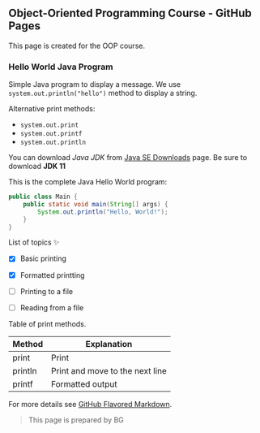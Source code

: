 ## Object-Oriented Programming Course - GitHub Pages

This page is created for the OOP course.

### Hello World Java Program
Simple Java program to display a message. We use `system.out.println("hello")` method to display a string.

Alternative print methods:
- `system.out.print`
- `system.out.printf`
- `system.out.println`

You can download _Java JDK_ from [Java SE Downloads](https://www.oracle.com/technetwork/java/javase/downloads/index.html) page. Be sure to download **JDK 11**

This is the complete Java Hello World program:

```java
public class Main {
    public static void main(String[] args) {
        System.out.println("Hello, World!");
    }
}
```

List of topics :sparkles:
- [x] Basic printing
- [x] Formatted printting
- [ ] Printing to a file
- [ ] Reading from a file


Table of print methods.

Method | Explanation
-- | --
print | Print
println | Print and move to the next line
printf | Formatted output


For more details see [GitHub Flavored Markdown](https://guides.github.com/features/mastering-markdown/).

> This page is prepared by BG


